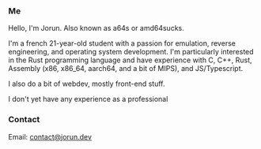 ### Me

Hello, I'm Jorun. Also known as a64s or amd64sucks.

I'm a french 21-year-old student with a passion for emulation, reverse engineering, and operating system development. I'm particularly interested in the Rust programming language and have experience with C, C++, Rust, Assembly (x86, x86_64, aarch64, and a bit of MIPS), and JS/Typescript.

I also do a bit of webdev, mostly front-end stuff.

I don't yet have any experience as a professional

### Contact
Email: contact@jorun.dev
